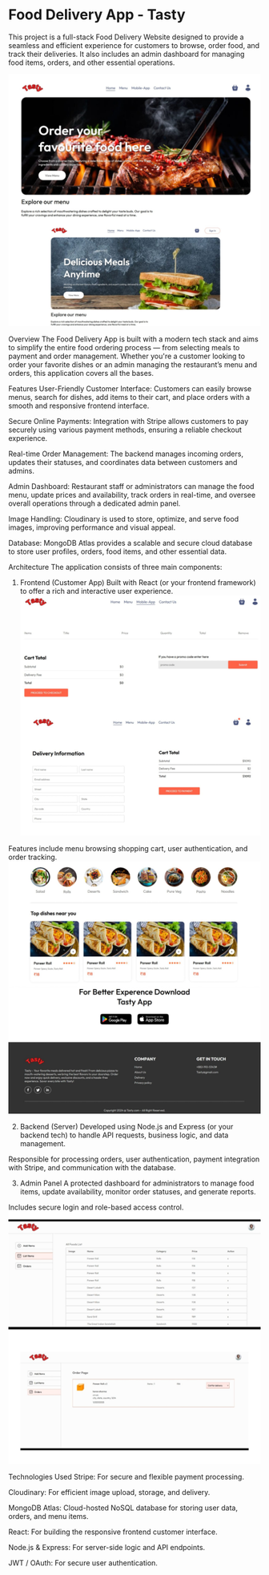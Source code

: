 # Food Delivery App - Tasty

This project is a full-stack Food Delivery Website designed to provide a seamless and efficient experience for customers to browse, order food, and track their deliveries. It also includes an admin dashboard for managing food items, orders, and other essential operations.

![Frontend Home](docs/screenshots/main.jpeg)

Overview
The Food Delivery App is built with a modern tech stack and aims to simplify the entire food ordering process — from selecting meals to payment and order management. Whether you're a customer looking to order your favorite dishes or an admin managing the restaurant’s menu and orders, this application covers all the bases.

Features
User-Friendly Customer Interface:
Customers can easily browse menus, search for dishes, add items to their cart, and place orders with a smooth and responsive frontend interface.

Secure Online Payments:
Integration with Stripe allows customers to pay securely using various payment methods, ensuring a reliable checkout experience.

Real-time Order Management:
The backend manages incoming orders, updates their statuses, and coordinates data between customers and admins.

Admin Dashboard:
Restaurant staff or administrators can manage the food menu, update prices and availability, track orders in real-time, and oversee overall operations through a dedicated admin panel.

Image Handling:
Cloudinary is used to store, optimize, and serve food images, improving performance and visual appeal.

Database:
MongoDB Atlas provides a scalable and secure cloud database to store user profiles, orders, food items, and other essential data.

Architecture
The application consists of three main components:

1. Frontend (Customer App)
Built with React (or your frontend framework) to offer a rich and interactive user experience.
![Frontend Home](docs/screenshots/cart.jpeg)

Features include menu browsing shopping cart, user authentication, and order tracking.
![Frontend Home](docs/screenshots/dish.jpeg)

2. Backend (Server)
Developed using Node.js and Express (or your backend tech) to handle API requests, business logic, and data management.

Responsible for processing orders, user authentication, payment integration with Stripe, and communication with the database.

3. Admin Panel
A protected dashboard for administrators to manage food items, update availability, monitor order statuses, and generate reports.

Includes secure login and role-based access control.
![Frontend Home](docs/screenshots/admin.jpeg)

Technologies Used
Stripe: For secure and flexible payment processing.

Cloudinary: For efficient image upload, storage, and delivery.

MongoDB Atlas: Cloud-hosted NoSQL database for storing user data, orders, and menu items.

React: For building the responsive frontend customer interface.

Node.js & Express: For server-side logic and API endpoints.

JWT / OAuth: For secure user authentication.
